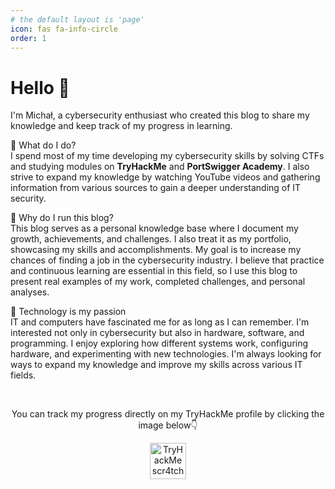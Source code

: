 ```yaml
---
# the default layout is 'page'
icon: fas fa-info-circle
order: 1
---
```



# Hello 👋


 I'm Michał, a cybersecurity enthusiast who created this blog to share my knowledge and keep track of my progress in learning.

🔹 What do I do?
<Br>I spend most of my time developing my cybersecurity skills by solving CTFs and studying modules on **TryHackMe** and **PortSwigger Academy**. I also strive to expand my knowledge by watching YouTube videos and gathering information from various sources to gain a deeper understanding of IT security.

🔹 Why do I run this blog?
<br>This blog serves as a personal knowledge base where I document my growth, achievements, and challenges. I also treat it as my portfolio, showcasing my skills and accomplishments. My goal is to increase my chances of finding a job in the cybersecurity industry. I believe that practice and continuous learning are essential in this field, so I use this blog to present real examples of my work, completed challenges, and personal analyses.

🔹 Technology is my passion
<Br>IT and computers have fascinated me for as long as I can remember. I'm interested not only in cybersecurity but also in hardware, software, and programming. I enjoy exploring how different systems work, configuring hardware, and experimenting with new technologies. I'm always looking for ways to expand my knowledge and improve my skills across various IT fields.


<br><center>You can track my progress directly on my TryHackMe profile by clicking the image below👇</center>


<div align="center">
<a target="_blank" href="https://tryhackme.com/p/scr4tcher"><img height="58" title="TryHackMe Profile" alt="TryHackMe scr4tcher Profile" src="https://tryhackme-badges.s3.amazonaws.com/scr4tcher.png"></a>
</div>









